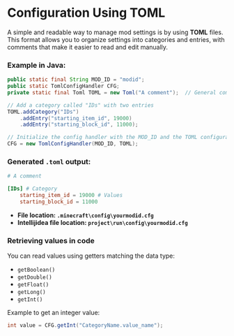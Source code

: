 # Configuration Using TOML

A simple and readable way to manage mod settings is by using **TOML** files. This format allows you to organize settings into categories and entries, with comments that make it easier to read and edit manually.

### Example in Java:

```java
public static final String MOD_ID = "modid";
public static TomlConfigHandler CFG;
private static final Toml TOML = new Toml("A comment");  // General comment for the TOML file

// Add a category called "IDs" with two entries
TOML.addCategory("IDs")
    .addEntry("starting_item_id", 19000)
    .addEntry("starting_block_id", 11000);

// Initialize the config handler with the MOD_ID and the TOML configuration
CFG = new TomlConfigHandler(MOD_ID, TOML);
```

### Generated `.toml` output:

```toml
# A comment

[IDs] # Category
    starting_item_id = 19000 # Values
    starting_block_id = 11000
```

* **File location: `.minecraft\config\yourmodid.cfg`**
* **Intellijidea file location: `project\run\config\yourmodid.cfg`**

### Retrieving values in code

You can read values using getters matching the data type:

* `getBoolean()`
* `getDouble()`
* `getFloat()`
* `getLong()`
* `getInt()`

Example to get an integer value:

```java
int value = CFG.getInt("CategoryName.value_name");
```